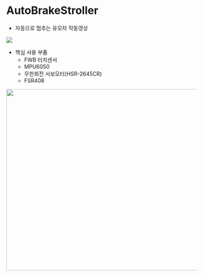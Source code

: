 # AutoBrakeStroller

- 자동으로 멈추는 유모차 작동영상

<img src="https://user-images.githubusercontent.com/66052290/247098748-cf403791-da8b-47e6-9542-4ecefd1822e3.gif">

- 핵심 사용 부품
  - FWB 터치센서
  - MPU6050
  - 무한회전 서보모터(HSR-2645CR)
  - FSR408
<img src="https://user-images.githubusercontent.com/66052290/247101310-8f825f29-9a68-4415-9304-81fd8b5f5874.jpg" style="width:640px; height:480px;">
